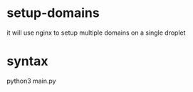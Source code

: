 # setup-domains
it will use nginx to setup multiple domains on a single droplet
# syntax
python3 main.py
